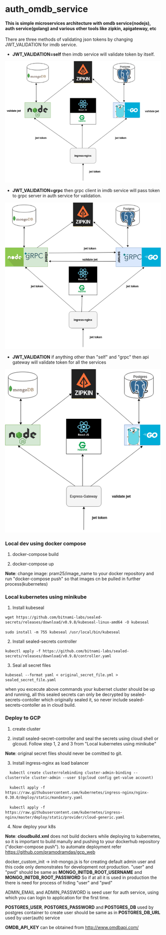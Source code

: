 # auth_omdb_service
#### This is simple microservices architecture with omdb service(nodejs), auth service(golang) and various other tools like zipkin, apigateway, etc 

There are three methods of validating json tokens by changing JWT_VALIDATION for imdb service.
* **JWT_VALIDATION=self** then imdb service will validate token by itself.  
  
![self](https://github.com/pramodramdas/auth_omdb_service/blob/master/images/self.png)  

* **JWT_VALIDATION=grpc** then grpc client in imdb service will pass token to grpc server in auth service for validation.  
  
![grpc](https://github.com/pramodramdas/auth_omdb_service/blob/master/images/grpc_auth.png)  

* **JWT_VALIDATION** if anything other than "self" and "grpc" then api gateway will validate token for all the services
  
![gateway](https://github.com/pramodramdas/auth_omdb_service/blob/master/images/gateway.png)  

### Local dev using docker compose

1. docker-compose build

2. docker-compose up

**Note**: change image: pram25/image_name to your docker repository and run "docker-compose push" so that images cn be pulled in further process(kubernetes)

### Local kubernetes using minikube

1. Install kubeseal  

```
wget https://github.com/bitnami-labs/sealed-secrets/releases/download/v0.9.8/kubeseal-linux-amd64 -O kubeseal

sudo install -m 755 kubeseal /usr/local/bin/kubeseal
```
2. Install sealed-secrets controller  
```
kubectl apply -f https://github.com/bitnami-labs/sealed-secrets/releases/download/v0.9.8/controller.yaml
```
3. Seal all secret files
```
kubeseal --format yaml < original_secret_file.yml > sealed_secret_file.yaml
```
when you excecute above commands your kubernet cluster should be up and running, all this sealed secrets can only be decrypted by sealed-secrets-contoller which originally sealed it, so never include sealed-secrets-contoller as in cloud build.

### Deploy to GCP

1. create cluster

2. install sealed-secret-controller and seal the secrets using cloud shell or glcoud. Follow step 1, 2 and 3 from "Local kubernetes using minikube"

**Note**: original secret files should never be comitted to git.

3. Install ingress-nginx as load balancer  
```  
  kubectl create clusterrolebinding cluster-admin-binding --clusterrole cluster-admin --user $(gcloud config get-value account)

  kubectl apply -f https://raw.githubusercontent.com/kubernetes/ingress-nginx/nginx-0.30.0/deploy/static/mandatory.yaml

  kubectl apply -f https://raw.githubusercontent.com/kubernetes/ingress-nginx/master/deploy/static/provider/cloud-generic.yaml
```
4. Now deploy your k8s  

**Note**: **cloudbuild.xml** does not build dockers while deploying to kubernetes, so it is important to build manully and pushing to your dockerhub repository ("docker-compose push"). to automate deployment refer https://github.com/pramodramdas/gcp_web 

docker_custom_init -> init-mongo.js is for creating default admin user and this code only demonstrates for development not production.
"user" and "pwd" should be same as **MONGO_INITDB_ROOT_USERNAME** and **MONGO_INITDB_ROOT_PASSWORD**
So if at all it is used in production the there is need for process of hiding "user" and "pwd"

ADMIN_EMAIL and ADMIN_PASSWORD is seed user for auth service, using which you can login to application for the first time.

**POSTGRES_USER**, **POSTGRES_PASSWORD** and **POSTGRES_DB** used by postgres container to create user should be same as in **POSTGRES_DB_URL** used by user(auth) service

**OMDB_API_KEY** can be obtained from http://www.omdbapi.com/
